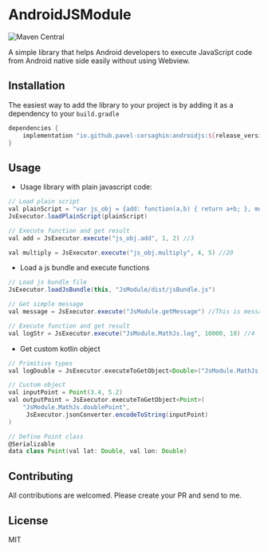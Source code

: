 # AndroidJSModule
![Maven Central](https://img.shields.io/maven-central/v/io.github.pavel-corsaghin/androidjs.svg)

A simple library that helps Android developers to execute JavaScript code from Android native side easily without using Webview.

## Installation

The easiest way to add the library to your project is by adding it as a dependency to your `build.gradle`
```groovy
dependencies {
    implementation "io.github.pavel-corsaghin:androidjs:${release_version}""
}
```

## Usage

- Usage library with plain javascript code:

```groovy
// Load plain script
val plainScript = "var js_obj = {add: function(a,b) { return a+b; }, multiply: function(a,b) { return a*b; }};"
JsExecutor.loadPlainScript(plainScript)

// Execute function and get result
val add = JsExecutor.execute("js_obj.add", 1, 2) //3

val multiply = JsExecutor.execute("js_obj.multiply", 4, 5) //20
```

- Load a js bundle and execute functions

```groovy
// Load js bundle file
JsExecutor.loadJsBundle(this, "JsModule/dist/jsBundle.js")

// Get simple message
val message = JsExecutor.execute("JsModule.getMessage") //This is message from Javascript side

// Execute function and get result
val logStr = JsExecutor.execute("JsModule.MathJs.log", 10000, 10) //4
```

- Get custom kotlin object

```groovy
// Primitive types
val logDouble = JsExecutor.executeToGetObject<Double>("JsModule.MathJs.log", 1000, 10) //2.999

// Custom object
val inputPoint = Point(3.4, 5.2)
val outputPoint = JsExecutor.executeToGetObject<Point>(
    "JsModule.MathJs.doublePoint",
     JsExecutor.jsonConverter.encodeToString(inputPoint)
)

// Define Point class
@Serializable
data class Point(val lat: Double, val lon: Double)
```

## Contributing

All contributions are welcomed. Please create your PR and send to me.

## License

MIT
